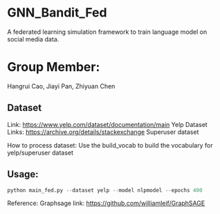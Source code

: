 # GNN_Bandit_Fed 

A federated learning simulation framework to train language model on social media data.


# Group Member:
Hangrui Cao, Jiayi Pan, Zhiyuan Chen

## Dataset

Link: https://www.yelp.com/dataset/documentation/main Yelp Dataset
Links: https://archive.org/details/stackexchange Superuser dataset


How to process dataset: 
Use the build_vocab to build the vocabulary for yelp/superuser dataset

## Usage:
```python
python main_fed.py --dataset yelp --model nlpmodel --epochs 400
```


Reference: 
Graphsage link: https://github.com/williamleif/GraphSAGE
